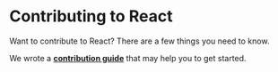 # Contributing to React

Want to contribute to React? There are a few things you need to know.  

We wrote a **[contribution guide](https://reactjs.org/contributing/how-to-contribute.html)** that may help you to get started.
